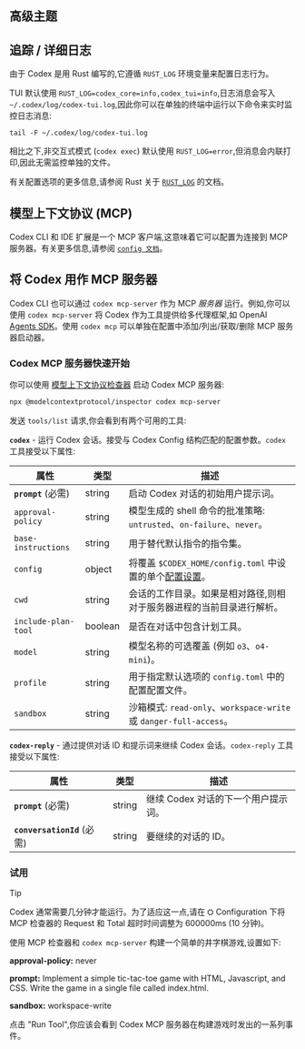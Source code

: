 <!-- 翻译信息
原文档: docs/advanced.md
上游提交: 1772bf63
最后同步: 2025-10-17
翻译状态: 已完成
-->

## 高级主题

## 追踪 / 详细日志

由于 Codex 是用 Rust 编写的,它遵循 `RUST_LOG` 环境变量来配置日志行为。

TUI 默认使用 `RUST_LOG=codex_core=info,codex_tui=info`,日志消息会写入 `~/.codex/log/codex-tui.log`,因此你可以在单独的终端中运行以下命令来实时监控日志消息:

```
tail -F ~/.codex/log/codex-tui.log
```

相比之下,非交互式模式 (`codex exec`) 默认使用 `RUST_LOG=error`,但消息会内联打印,因此无需监控单独的文件。

有关配置选项的更多信息,请参阅 Rust 关于 [`RUST_LOG`](https://docs.rs/env_logger/latest/env_logger/#enabling-logging) 的文档。

## 模型上下文协议 (MCP)

Codex CLI 和 IDE 扩展是一个 MCP 客户端,这意味着它可以配置为连接到 MCP 服务器。有关更多信息,请参阅 [`config 文档`](./config.md#connecting-to-mcp-servers)。

## 将 Codex 用作 MCP 服务器

Codex CLI 也可以通过 `codex mcp-server` 作为 MCP _服务器_ 运行。例如,你可以使用 `codex mcp-server` 将 Codex 作为工具提供给多代理框架,如 OpenAI [Agents SDK](https://platform.openai.com/docs/guides/agents)。使用 `codex mcp` 可以单独在配置中添加/列出/获取/删除 MCP 服务器启动器。

### Codex MCP 服务器快速开始

你可以使用 [模型上下文协议检查器](https://modelcontextprotocol.io/legacy/tools/inspector) 启动 Codex MCP 服务器:

```bash
npx @modelcontextprotocol/inspector codex mcp-server
```

发送 `tools/list` 请求,你会看到有两个可用的工具:

**`codex`** - 运行 Codex 会话。接受与 Codex Config 结构匹配的配置参数。`codex` 工具接受以下属性:

| 属性                    | 类型    | 描述                                                                                                      |
| ----------------------- | ------- | --------------------------------------------------------------------------------------------------------- |
| **`prompt`** (必需)     | string  | 启动 Codex 对话的初始用户提示词。                                                                         |
| `approval-policy`       | string  | 模型生成的 shell 命令的批准策略: `untrusted`、`on-failure`、`never`。                                    |
| `base-instructions`     | string  | 用于替代默认指令的指令集。                                                                                |
| `config`                | object  | 将覆盖 `$CODEX_HOME/config.toml` 中设置的单个[配置设置](https://github.com/openai/codex/blob/main/docs/config.md#config)。 |
| `cwd`                   | string  | 会话的工作目录。如果是相对路径,则相对于服务器进程的当前目录进行解析。                                    |
| `include-plan-tool`     | boolean | 是否在对话中包含计划工具。                                                                                |
| `model`                 | string  | 模型名称的可选覆盖 (例如 `o3`、`o4-mini`)。                                                               |
| `profile`               | string  | 用于指定默认选项的 `config.toml` 中的配置配置文件。                                                      |
| `sandbox`               | string  | 沙箱模式: `read-only`、`workspace-write` 或 `danger-full-access`。                                       |

**`codex-reply`** - 通过提供对话 ID 和提示词来继续 Codex 会话。`codex-reply` 工具接受以下属性:

| 属性                            | 类型   | 描述                                 |
| ------------------------------- | ------ | ------------------------------------ |
| **`prompt`** (必需)             | string | 继续 Codex 对话的下一个用户提示词。 |
| **`conversationId`** (必需)     | string | 要继续的对话的 ID。                 |

### 试用

> [!TIP]
> Codex 通常需要几分钟才能运行。为了适应这一点,请在 ⛭ Configuration 下将 MCP 检查器的 Request 和 Total 超时时间调整为 600000ms (10 分钟)。

使用 MCP 检查器和 `codex mcp-server` 构建一个简单的井字棋游戏,设置如下:

**approval-policy:** never

**prompt:** Implement a simple tic-tac-toe game with HTML, Javascript, and CSS. Write the game in a single file called index.html.

**sandbox:** workspace-write

点击 "Run Tool",你应该会看到 Codex MCP 服务器在构建游戏时发出的一系列事件。
